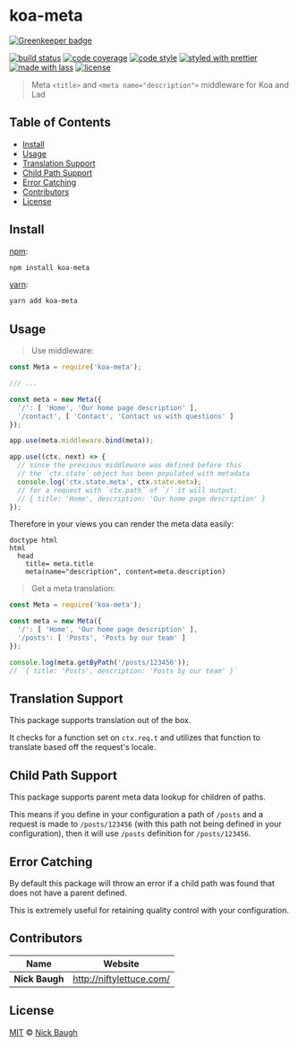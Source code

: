 # koa-meta

[![Greenkeeper badge](https://badges.greenkeeper.io/ladjs/koa-meta.svg)](https://greenkeeper.io/)

[![build status](https://img.shields.io/travis/ladjs/koa-meta.svg)](https://travis-ci.org/ladjs/koa-meta)
[![code coverage](https://img.shields.io/codecov/c/github/ladjs/koa-meta.svg)](https://codecov.io/gh/ladjs/koa-meta)
[![code style](https://img.shields.io/badge/code_style-XO-5ed9c7.svg)](https://github.com/sindresorhus/xo)
[![styled with prettier](https://img.shields.io/badge/styled_with-prettier-ff69b4.svg)](https://github.com/prettier/prettier)
[![made with lass](https://img.shields.io/badge/made_with-lass-95CC28.svg)](https://lass.js.org)
[![license](https://img.shields.io/github/license/ladjs/koa-meta.svg)](<>)

> Meta `<title>` and `<meta name="description">` middleware for Koa and Lad


## Table of Contents

* [Install](#install)
* [Usage](#usage)
* [Translation Support](#translation-support)
* [Child Path Support](#child-path-support)
* [Error Catching](#error-catching)
* [Contributors](#contributors)
* [License](#license)


## Install

[npm][]:

```sh
npm install koa-meta
```

[yarn][]:

```sh
yarn add koa-meta
```


## Usage

> Use middleware:

```js
const Meta = require('koa-meta');

/// ...

const meta = new Meta({
  '/': [ 'Home', 'Our home page description' ],
  '/contact', [ 'Contact', 'Contact us with questions' ]
});

app.use(meta.middleware.bind(meta));

app.use((ctx, next) => {
  // since the previous middleware was defined before this
  // the `ctx.state` object has been populated with metadata
  console.log('ctx.state.meta', ctx.state.meta);
  // for a request with `ctx.path` of `/` it will output:
  // { title: 'Home', description: 'Our home page description' }
});
```

Therefore in your views you can render the meta data easily:

```pug
doctype html
html
  head
    title= meta.title
    meta(name="description", content=meta.description)
```

> Get a meta translation:

```js
const Meta = require('koa-meta');

const meta = new Meta({
  '/': [ 'Home', 'Our home page description' ],
  '/posts': [ 'Posts', 'Posts by our team' ]
});

console.log(meta.getByPath('/posts/123456'));
// `{ title: 'Posts', description: 'Posts by our team' }`
```


## Translation Support

This package supports translation out of the box.

It checks for a function set on `ctx.req.t` and utilizes that function to translate based off the request's locale.


## Child Path Support

This package supports parent meta data lookup for children of paths.

This means if you define in your configuration a path of `/posts` and a request is made to `/posts/123456` (with this path not being defined in your configuration), then it will use `/posts` definition for `/posts/123456`.


## Error Catching

By default this package will throw an error if a child path was found that does not have a parent defined.

This is extremely useful for retaining quality control with your configuration.


## Contributors

| Name           | Website                    |
| -------------- | -------------------------- |
| **Nick Baugh** | <http://niftylettuce.com/> |


## License

[MIT](LICENSE) © [Nick Baugh](http://niftylettuce.com/)


## 

[npm]: https://www.npmjs.com/

[yarn]: https://yarnpkg.com/
